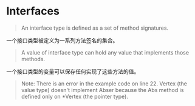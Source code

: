 # Interfaces

> An interface type is defined as a set of method signatures.

一个接口类型被定义为一系列方法签名的集合。

> A value of interface type can hold any value that implements those methods.

一个接口类型的变量可以保存任何实现了这些方法的值。

> Note: There is an error in the example code on line 22. Vertex (the value type) doesn't implement Abser because the Abs method is defined only on *Vertex (the pointer type).

